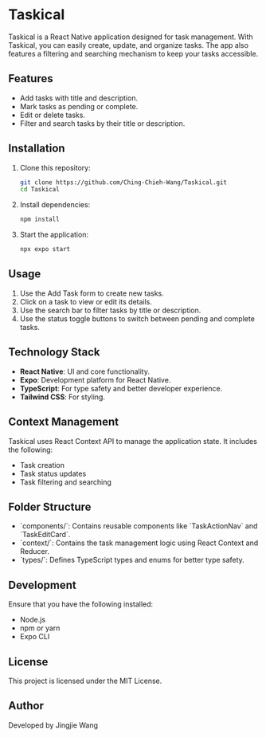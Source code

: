 # Taskical

Taskical is a React Native application designed for task management. With Taskical, you can easily create, update, and organize tasks. The app also features a filtering and searching mechanism to keep your tasks accessible.

## Features
- Add tasks with title and description.
- Mark tasks as pending or complete.
- Edit or delete tasks.
- Filter and search tasks by their title or description.

## Installation

1. Clone this repository:
   ```bash
   git clone https://github.com/Ching-Chieh-Wang/Taskical.git
   cd Taskical
   ```

2. Install dependencies:
   ```bash
   npm install
   ```

3. Start the application:
   ```bash
   npx expo start
   ```

## Usage
1. Use the Add Task form to create new tasks.
2. Click on a task to view or edit its details.
3. Use the search bar to filter tasks by title or description.
4. Use the status toggle buttons to switch between pending and complete tasks.

## Technology Stack
- **React Native**: UI and core functionality.
- **Expo**: Development platform for React Native.
- **TypeScript**: For type safety and better developer experience.
- **Tailwind CSS**: For styling.

## Context Management
Taskical uses React Context API to manage the application state. It includes the following:
- Task creation
- Task status updates
- Task filtering and searching

## Folder Structure
- \`components/\`: Contains reusable components like \`TaskActionNav\` and \`TaskEditCard\`.
- \`context/\`: Contains the task management logic using React Context and Reducer.
- \`types/\`: Defines TypeScript types and enums for better type safety.

## Development
Ensure that you have the following installed:
- Node.js
- npm or yarn
- Expo CLI


## License
This project is licensed under the MIT License.

## Author
Developed by Jingjie Wang
